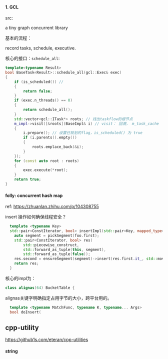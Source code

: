 #### 1. GCL 

src: 

a tiny graph concurrent library



基本的流程：

record tasks, schedule, executive.

核心的接口：`schedule_all`:

```c++
template<typename Result>
bool BaseTask<Result>::schedule_all(gcl::Exec& exec)
{
    if (is_scheduled()) // 
    {
        return false;
    }
    if (exec.n_threads() == 0)
    {
        return schedule_all();
    }
    std::vector<gcl::ITask*> roots; // 找出taskflow的根节点
    m_impl->visit([&roots](BaseImpl& i) // visit： 回溯， m_task_cache
    {
        i.prepare(); // 设置已规划的flag，is_scheduled() 为 true
        if (i.parents().empty())
        {
            roots.emplace_back(&i);
        }
    });
    for (const auto root : roots)
    {
        exec.execute(*root);
    }
    return true;
}
```



#### folly: concurrent hash map



ref: https://zhuanlan.zhihu.com/p/104308755



insert 操作如何确保线程安全？

```c++
  template <typename Key>
  std::pair<ConstIterator, bool> insertImpl(std::pair<Key, mapped_type>&& foo) {
    auto segment = pickSegment(foo.first);
    std::pair<ConstIterator, bool> res(
        std::piecewise_construct,
        std::forward_as_tuple(this, segment),
        std::forward_as_tuple(false));
    res.second = ensureSegment(segment)->insert(res.first.it_, std::move(foo));
    return res;
  }
```

核心的impl为：

```c++
class alignas(64) BucketTable {
```

alignas关键字明确指定占用字节的大小，跨平台用的。

```c++
  template <typename MatchFunc, typename K, typename... Args>
  bool doInsert(
```



## cpp-utility

https://github1s.com/eteran/cpp-utilities



#### string



